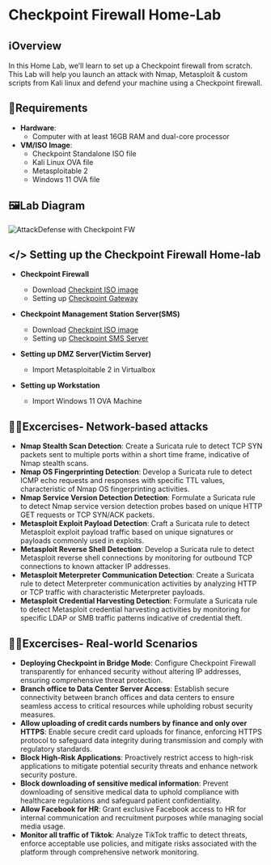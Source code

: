 # Checkpoint Firewall Home-Lab

## ℹ️Overview

In this Home Lab, we’ll learn to set up a Checkpoint firewall from scratch. This Lab will help you launch an attack with Nmap, Metasploit & custom scripts from Kali linux and defend your machine using a Checkpoint firewall.
## 🧮Requirements

- **Hardware**:
  - Computer with at least 16GB RAM and dual-core processor
- **VM/ISO Image**:
  - Checkpoint Standalone ISO file
  - Kali Linux OVA file
  - Metasploitable 2
  - Windows 11 OVA file



## 🖼️Lab Diagram

![AttackDefense with Checkpoint FW](https://github.com/0xrajneesh/Home-Lab/assets/40385860/a7c68832-954b-4c87-a143-e26c16ea6619)


## </> Setting up the Checkpoint Firewall Home-lab

- **Checkpoint Firewall**
  -  Download [Checkpint ISO image](https://twitter.com/rajneeshcyber/status/1636118233756610560)
  -  Setting up [Checkpoint Gateway](https://sc1.checkpoint.com/documents/R81/WebAdminGuides/EN/CP_R81_Gaia_AdminGuide/Topics-GAG/Running-FTCW-in-Gaia-Portal.htm)

- **Checkpoint Management Station Server(SMS)**
  -  Download [Checkpint ISO image](https://twitter.com/rajneeshcyber/status/1636118233756610560)
  -  Setting up [Checkpoint SMS Server](https://sc1.checkpoint.com/documents/R81/WebAdminGuides/EN/CP_R81_Gaia_AdminGuide/Topics-GAG/Running-FTCW-in-Gaia-Portal.htm)

 
- **Setting up DMZ Server(Victim Server)**
  -  Import Metasploitable 2 in Virtualbox

- **Setting up Workstation**
  -  Import Windows 11 OVA Machine
 
 


## 🧑‍💻Excercises- Network-based attacks
-  **Nmap Stealth Scan Detection**: Create a Suricata rule to detect TCP SYN packets sent to multiple ports within a short time frame, indicative of Nmap stealth scans.  
-  **Nmap OS Fingerprinting Detection**: Develop a Suricata rule to detect ICMP echo requests and responses with specific TTL values, characteristic of Nmap OS fingerprinting activities.  
-  **Nmap Service Version Detection Detection**: Formulate a Suricata rule to detect Nmap service version detection probes based on unique HTTP GET requests or TCP SYN/ACK packets.  
-  **Metasploit Exploit Payload Detection**: Craft a Suricata rule to detect Metasploit exploit payload traffic based on unique signatures or payloads commonly used in exploits.  
-  **Metasploit Reverse Shell Detection**: Develop a Suricata rule to detect Metasploit reverse shell connections by monitoring for outbound TCP connections to known attacker IP addresses.  
-  **Metasploit Meterpreter Communication Detection**: Create a Suricata rule to detect Meterpreter communication activities by analyzing HTTP or TCP traffic with characteristic Meterpreter payloads.
- **Metasploit Credential Harvesting Detection**: Formulate a Suricata rule to detect Metasploit credential harvesting activities by monitoring for specific LDAP or SMB traffic patterns indicative of credential theft.

## 🧑‍💻Excercises- Real-world Scenarios
-  **Deploying Checkpoint in Bridge Mode**: Configure Checkpoint Firewall transparently for enhanced security without altering IP addresses, ensuring comprehensive threat protection.
-  **Branch office to Data Center Server Access**: Establish secure connectivity between branch offices and data centers to ensure seamless access to critical resources while upholding robust security measures.
-  **Allow uploading of credit cards numbers by finance and only over HTTPS**:  Enable secure credit card uploads for finance, enforcing HTTPS protocol to safeguard data integrity during transmission and comply with regulatory standards.
-  **Block High-Risk Applications**: Proactively restrict access to high-risk applications to mitigate potential security threats and enhance network security posture.
-  **Block downloading of sensitive medical information**:  Prevent downloading of sensitive medical data to uphold compliance with healthcare regulations and safeguard patient confidentiality.
-  **Allow Facebook for HR**: Grant exclusive Facebook access to HR for internal communication and recruitment purposes while managing social media usage.
- **Monitor all traffic of Tiktok**: Analyze TikTok traffic to detect threats, enforce acceptable use policies, and mitigate risks associated with the platform through comprehensive network monitoring. 






